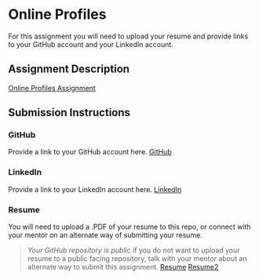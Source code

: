 # Online Profiles
For this assignment you will need to upload your resume and provide links to your GitHub account and your LinkedIn account.

## Assignment Description
[Online Profiles Assignment](https://education.launchcode.org/liftoff/modules/assignments/online-profiles)

## Submission Instructions
 
### GitHub
Provide a link to your GitHub account here.
[GitHub](https://github.com/metzmom)
 
### LinkedIn
Provide a link to your LinkedIn account here.
[LinkedIn](https://www.linkedin.com/in/margie-metz-a1065441/)

### Resume
You will need to upload a .PDF of your resume to this repo, or connect with your mentor on an alternate way of submitting your resume.

> *Your GitHub repository is public* if you do not want to upload your resume to a public facing repository, talk with your mentor about an alternate way to submit this assignment.
[Resume](https://github.com/metzmom/liftoff-assignments/blob/master/C1-Online_Profiles/Margie%20A%20Metz%20Launch%20Code%20Resume122921.pdf)
[Resume2](file:///C:/Users/richa/Documents/LiftOff/liftoff-assignments/C1-Online_Profiles/Margie%20A%20Metz%20Launch%20Code%20Resume%20011822%20(1).pdf)
> 
> 